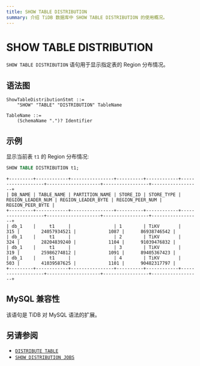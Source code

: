 ```yaml
---
title: SHOW TABLE DISTRIBUTION
summary: 介绍 TiDB 数据库中 SHOW TABLE DISTRIBUTION 的使用概况。
---
```


# SHOW TABLE DISTRIBUTION

`SHOW TABLE DISTRIBUTION` 语句用于显示指定表的 Region 分布情况。

## 语法图

```ebnf+diagram
ShowTableDistributionStmt ::=
    "SHOW" "TABLE" "DISTRIBUTION" TableName

TableName ::=
    (SchemaName ".")? Identifier
```

## 示例

显示当前表 `t1` 的 Region 分布情况:

```sql
SHOW TABLE DISTRIBUTION t1;
```

```
+---------+------------+----------------+----------+------------+-------------------+--------------------+-----------------+------------------+
| DB_NAME | TABLE_NAME | PARTITION_NAME | STORE_ID | STORE_TYPE | REGION_LEADER_NUM | REGION_LEADER_BYTE | REGION_PEER_NUM | REGION_PEER_BYTE |
+---------+------------+----------------+----------+------------+-------------------+--------------------+-----------------+------------------+
| db_1    |     t1     |                | 1        | TiKV       |               315 |        24057934521 |            1087 |      86938746542 |
| db_1    |     t1     |                | 2        | TiKV       |               324 |        28204839240 |            1104 |      91039476832 |
| db_1    |     t1     |                | 3        | TiKV       |               319 |        25986274812 |            1091 |      89405367423 |
| db_1    |     t1     |                | 4        | TiKV       |               503 |        41039587625 |            1101 |      90482317797 |
+---------+------------+----------------+----------+------------+-------------------+--------------------+-----------------+------------------+
```

## MySQL 兼容性

该语句是 TiDB 对 MySQL 语法的扩展。

## 另请参阅

- [`DISTRIBUTE TABLE`](/sql-statements/sql_statement-distribute-table.md)
- [`SHOW DISTRIBUTION JOBS`](/sql-statements/sql-statement-show-distribution-jobs.md)